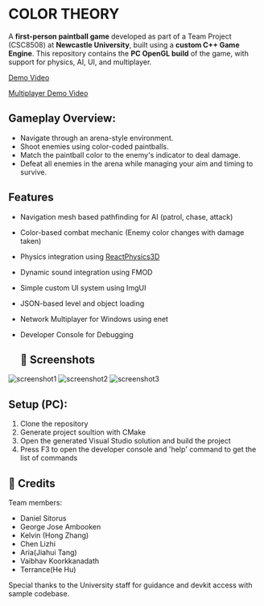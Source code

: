 # COLOR THEORY
A **first-person paintball game** developed as part of a Team Project (CSC8508) at **Newcastle University**, built using a **custom C++ Game Engine**. This repository contains the **PC OpenGL build** of the game, with support for physics, AI, UI, and multiplayer.

[Demo Video](https://www.youtube.com/watch?v=XYPnicpUgAI)

[Multiplayer Demo Video](https://www.youtube.com/watch?v=06udzTvDwIg)

## Gameplay Overview:
- Navigate through an arena-style environment.
- Shoot enemies using color-coded paintballs.
- Match the paintball color to the enemy's indicator to deal damage.
- Defeat all enemies in the arena while managing your aim and timing to survive.

## Features
- Navigation mesh based pathfinding for AI (patrol, chase, attack)
- Color-based combat mechanic (Enemy color changes with damage taken)
- Physics integration using [ReactPhysics3D](https://github.com/DanielChappuis/reactphysics3d)
- Dynamic sound integration using FMOD 
- Simple custom UI system using ImgUI
- JSON-based level and object loading
- Network Multiplayer for Windows using enet
- Developer Console for Debugging
  
  ## 📸 Screenshots
![screenshot1](https://media.journoportfolio.com/users/351105/images/88d3a0ea-5306-4925-ac04-fbdd2c935039.png)
![screenshot2](https://media.journoportfolio.com/users/351105/images/7be31e7d-52d9-47ca-b949-ba8df69183dd.png)
![screenshot3](https://media.journoportfolio.com/users/351105/images/33de8158-5da7-4a73-a603-65c3d7507bf2.png)

## Setup (PC):
1. Clone the repository
2. Generate project soultion with CMake
3. Open the generated Visual Studio solution and build the project
4. Press F3 to open the developer console and 'help' command to get the list of commands  


## 👥 Credits
Team members:
- Daniel Sitorus
- George Jose Ambooken
- Kelvin (Hong Zhang)
- Chen Lizhi
- Aria(Jiahui Tang)
- Vaibhav Koorkkanadath
- Terrance(He Hu)

Special thanks to the University staff for guidance and devkit access with sample codebase.
